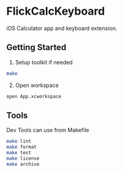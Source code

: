 # FlickCalcKeyboard

iOS Calculator app and keyboard extension. 

## Getting Started

1. Setup toolkit if needed
```sh
make
```

2. Open workspace
```sh
open App.xcworkspace
```

## Tools

Dev Tools can use from Makefile
```sh
make lint
make format
make test
make license
make archive
```
